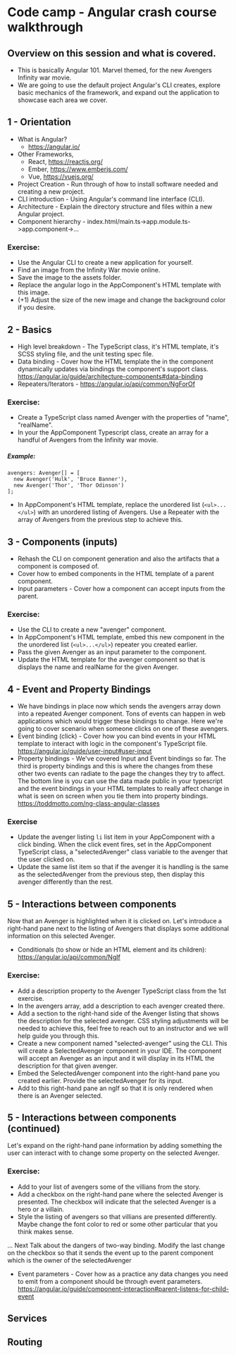 # Code camp - Angular crash course walkthrough

## Overview on this session and what is covered.
- This is basically Angular 101.  Marvel themed, for the new Avengers Infinity war movie.
- We are going to use the default project Angular's CLI creates, explore basic mechanics of the framework, and expand out the application to showcase each area we cover.

## 1 - Orientation
- What is Angular?
  - https://angular.io/
- Other Frameworks,
  - React, https://reactjs.org/
  - Ember, https://www.emberjs.com/  
  - Vue, https://vuejs.org/
- Project Creation - Run through of how to install software needed and creating a new project.
- CLI introduction - Using Angular's command line interface (CLI).
- Architecture - Explain the directory structure and files within a new Angular project.
- Component hierarchy - index.html/main.ts->app.module.ts->app.component->...
### Exercise:
- Use the Angular CLI to create a new application for yourself.
- Find an image from the Infinity War movie online.
- Save the image to the assets folder.
- Replace the angular logo in the AppComponent's HTML template with this image.
- (+1) Adjust the size of the new image and change the background color if you desire.

## 2 - Basics
- High level breakdown - The TypeScript class, it's HTML template, it's SCSS styling file, and the unit testing spec file.
- Data binding - Cover how the HTML template the in the component dynamically updates via bindings the component's support class.
https://angular.io/guide/architecture-components#data-binding
- Repeaters/Iterators - https://angular.io/api/common/NgForOf 
### Exercise:
- Create a TypeScript class named Avenger with the properties of "name", "realName".
- In your the AppComponent Typescript class, create an array for a handful of Avengers from the Infinity war movie.
##### Example:
```
avengers: Avenger[] = [
  new Avenger('Hulk', 'Bruce Banner'),
  new Avenger('Thor', 'Thor Odinson')
];
```
- In AppComponent's HTML template, replace the unordered list (`<ul>...</ul>`) with an unordered listing of Avengers.  Use a Repeater with the array of Avengers from the previous step to achieve this.

## 3 - Components (inputs)
- Rehash the CLI on component generation and also the artifacts that a component is composed of.
- Cover how to embed components in the HTML template of a parent component.
- Input parameters - Cover how a component can accept inputs from the parent.
### Exercise:
- Use the CLI to create a new "avenger" component.
- In AppComponent's HTML template, embed this new component in the the unordered list (`<ul>...</ul>`) repeater you created earlier.
- Pass the given Avenger as an input parameter to the component.
- Update the HTML template for the avenger component so that is displays the name and realName for the given Avenger.

## 4 - Event and Property Bindings
- We have bindings in place now which sends the avengers array down into a repeated Avenger component.  Tons of events can happen in web applications which would trigger these bindings to change.  Here we're going to cover scenario when someone clicks on one of these avengers.
- Event binding (click) - Cover how you can bind events in your HTML template to interact with logic in the component's TypeScript file.
https://angular.io/guide/user-input#user-input
- Property bindings - We've covered Input and Event bindings so far.  The third is property bindings and this is where the changes from these other two events can radiate to the page the changes they try to affect.  The bottom line is you can use the data made public in your typescript and the event bindings in your HTML templates to really affect change in what is seen on screen when you tie them into property bindings.
https://toddmotto.com/ng-class-angular-classes
### Exercise
- Update the avenger listing `li` list item in your AppComponent with a click binding.  When the click event fires, set in the AppComponent TypeScript class, a "selectedAvenger" class variable to the avenger that the user clicked on.
- Update the same list item so that if the avenger it is handling is the same as the selectedAvenger from the previous step, then display this avenger differently than the rest.

## 5 - Interactions between components
Now that an Avenger is highlighted when it is clicked on.  Let's introduce a right-hand pane next to the listing of Avengers that displays some additional information on this selected Avenger.
- Conditionals (to show or hide an HTML element and its children): https://angular.io/api/common/NgIf
### Exercise:
- Add a description property to the Avenger TypeScript class from the 1st exercise.
- In the avengers array, add a description to each avenger created there.
- Add a section to the right-hand side of the Avenger listing that shows the description for the selected avenger.  CSS styling adjustments will be needed to achieve this, feel free to reach out to an instructor and we will help guide you through this.
- Create a new component named "selected-avenger" using the CLI.  This will create a SelectedAvenger component in your IDE.  The component will accept an Avenger as an input and it will display in its HTML the description for that given avenger.
- Embed the SelectedAvenger component into the right-hand pane you created earlier.  Provide the selectedAvenger for its input.
- Add to this right-hand pane an ngIf so that it is only rendered when there is an Avenger selected.

## 5 - Interactions between components (continued)
Let's expand on the right-hand pane information by adding something the user can interact with to change some property on the selected Avenger.
### Exercise:
- Add to your list of avengers some of the villians from the story.
- Add a checkbox on the right-hand pane where the selected Avenger is presented.  The checkbox will indicate that the selected Avenger is a hero or a villain.
- Style the listing of avengers so that villians are presented differently.  Maybe change the font color to red or some other particular that you think makes sense.

... Next
Talk about the dangers of two-way binding.  Modify the last change on the checkbox so that it sends the event up to the parent component which is the owner of the selectedAvenger
- Event parameters - Cover how as a practice any data changes you need to emit from a component should be through event parameters.
https://angular.io/guide/component-interaction#parent-listens-for-child-event

## Services

## Routing
